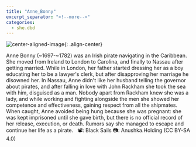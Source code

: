 ```yaml
---
title: "Anne_Bonny"
excerpt_separator: "<!--more-->"
categories:
  - she.dbd
---
```



![center-aligned-image](https://cdn.pixabay.com/photo/2020/10/26/16/56/man-5687861_1280.png){: .align-center}

Anne Bonny (~1697-~1782) was an Irish pirate navigating in the Caribbean. She moved from Ireland to London to Carolina, and finally to Nassau after getting married. While in London, her father started dressing her as a boy educating her to be a lawyer's clerk, but after disapproving her marriage he disowned her. In Nassau, Anne didn't like her husband telling the governor about pirates, and after falling in love with John Rackham she took the sea with him, disguised as a man. Nobody apart from Rackham knew she was a lady, and while working and fighting alongside the men she showed her competence and effectiveness, gaining respect from all the shipmates. When caught, Anne avoided being hung because she was pregnant: she was kept imprisoned until she gave birth, but there is no official record of her release, execution, or death. Rumors say she managed to escape and continue her life as a pirate. ⁠
⁠
📽️: Black Sails⁠
📷: Anushka.Holding (CC BY-SA 4.0)⁠
